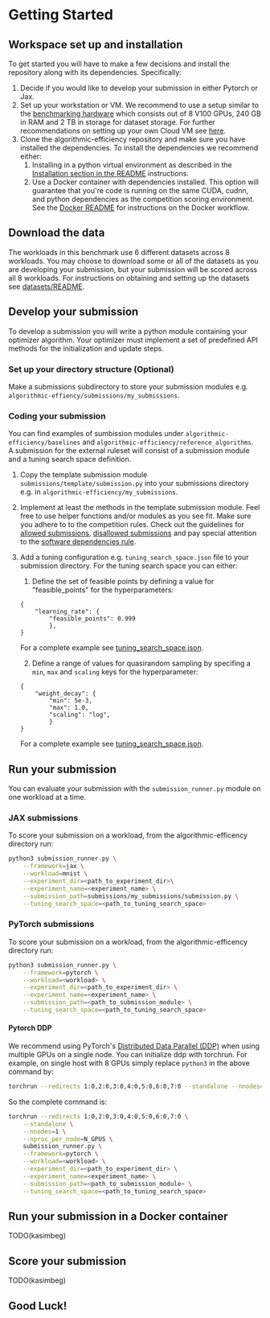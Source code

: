 # Getting Started

## Workspace set up and installation
To get started you will have to make a few decisions and install the repository along with its dependencies. Specifically:
1. Decide if you would like to develop your submission in either Pytorch or Jax.
2. Set up your workstation or VM. We recommend to use a setup similar to the [benchmarking hardware](https://github.com/mlcommons/algorithmic-efficiency/blob/main/RULES.md#benchmarking-hardware) which consists out of 8 V100 GPUs, 240 GB in RAM and 2 TB in storage for dataset storage. For further recommendations on setting up your own Cloud VM see [here](https://github.com/mlcommons/algorithmic-efficiency/blob/main/docker/README.md#gcp-integration).
4. Clone the algorithmic-efficiency repository and make sure you have installed the dependencies. To install the dependencies we recommend either:
    1. Installing in a python virtual environment as described in the [Installation section in the README](https://github.com/mlcommons/algorithmic-efficiency/blob/main/README.md) instructions.
    2. Use a Docker container with dependencies installed. This option will guarantee that you're code is running on the same CUDA, cudnn, and python dependencies as the competition scoring environment. See the [Docker README](https://github.com/mlcommons/algorithmic-efficiency/blob/main/docker/README.md) for instructions on the Docker workflow.

## Download the data
The workloads in this benchmark use 6 different datasets across 8 workloads. You may choose to download some or all of the datasets as you are developing your submission, but your submission will be scored across all 8 workloads. For instructions on obtaining and setting up the datasets see [datasets/README](https://github.com/mlcommons/algorithmic-efficiency/blob/main/datasets/README.md#dataset-setup).


## Develop your submission
To develop a submission you will write a python module containing your optimizer algorithm. Your optimizer must implement a set of predefined API methods for the initialization and update steps.

### Set up your directory structure (Optional)
Make a submissions subdirectory to store your submission modules e.g. `algorithmic-effiency/submissions/my_submissions`.

### Coding your submission
You can find examples of sumbission modules under `algorithmic-efficiency/baselines` and `algorithmic-efficiency/reference_algorithms`. \
A submission for the external ruleset will consist of a submission module and a tuning search space definition.
1. Copy the template submission module `submissions/template/submission.py` into your submissions directory e.g. in `algorithmic-efficiency/my_submissions`.
2. Implement at least the methods in the template submission module. Feel free to use helper functions and/or modules as you see fit. Make sure you adhere to to the competition rules. Check out the guidelines for [allowed submissions](https://github.com/mlcommons/algorithmic-efficiency/blob/main/RULES.md#disallowed-submissions), [disallowed submissions](https://github.com/mlcommons/algorithmic-efficiency/blob/main/RULES.md#disallowed-submissions) and pay special attention to the [software dependencies rule](https://github.com/mlcommons/algorithmic-efficiency/blob/main/RULES.md#software-dependencies).
3. Add a tuning configuration e.g. `tuning_search_space.json` file to your submission directory. For the tuning search space you can either:
    1. Define the set of feasible points by defining a value for "feasible_points" for the hyperparameters:
    ```
    {
        "learning_rate": {
            "feasible_points": 0.999
            },
    }
    ```
    For a complete example see [tuning_search_space.json](https://github.com/mlcommons/algorithmic-efficiency/blob/main/reference_algorithms/target_setting_algorithms/imagenet_resnet/tuning_search_space.json).

    2. Define a range of values for quasirandom sampling by specifing a `min`, `max` and `scaling` 
    keys for the hyperparameter:
    ```
    {
        "weight_decay": {
            "min": 5e-3, 
            "max": 1.0, 
            "scaling": "log",
            }
    }
    ```
    For a complete example see [tuning_search_space.json](https://github.com/mlcommons/algorithmic-efficiency/blob/main/baselines/nadamw/tuning_search_space.json). 


## Run your submission
You can evaluate your submission with the `submission_runner.py` module on one workload at a time. 

### JAX submissions
To score your submission on a workload, from the algorithmic-efficency directory run: 
```bash
python3 submission_runner.py \
    --framework=jax \
    --workload=mnist \
    --experiment_dir=<path_to_experiment_dir>\
    --experiment_name=<experiment_name> \
    --submission_path=submissions/my_submissions/submission.py \
    --tuning_search_space=<path_to_tuning_search_space>
```

### PyTorch submissions
To score your submission on a workload, from the algorithmic-efficency directory run: 
```bash
python3 submission_runner.py \
    --framework=pytorch \
    --workload=<workload> \
    --experiment_dir=<path_to_experiment_dir> \
    --experiment_name=<experiment_name> \
    --submission_path=<path_to_submission_module> \
    --tuning_search_space=<path_to_tuning_search_space>
```

#### Pytorch DDP
We recommend using PyTorch's [Distributed Data Parallel (DDP)](https://pytorch.org/tutorials/intermediate/ddp_tutorial.html) 
when using multiple GPUs on a single node. You can initialize ddp with torchrun. 
For example, on single host with 8 GPUs simply replace `python3` in the above command by:
```bash
torchrun --redirects 1:0,2:0,3:0,4:0,5:0,6:0,7:0 --standalone --nnodes=1 --nproc_per_node=N_GPUS
```
So the complete command is:
```bash
torchrun --redirects 1:0,2:0,3:0,4:0,5:0,6:0,7:0 \
    --standalone \
    --nnodes=1 \
    --nproc_per_node=N_GPUS \
    submission_runner.py \
    --framework=pytorch \
    --workload=<workload> \
    --experiment_dir=<path_to_experiment_dir> \
    --experiment_name=<experiment_name> \
    --submission_path=<path_to_submission_module> \
    --tuning_search_space=<path_to_tuning_search_space>
```

## Run your submission in a Docker container
TODO(kasimbeg)
## Score your submission 
TODO(kasimbeg)
## Good Luck!



